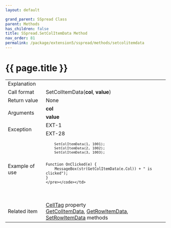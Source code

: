```yaml
---
layout: default

grand_parent: SSpread Class
parent: Methods
has_children: false
title: SSpread.SetColItemData Method
nav_order: 81
permalink: /package/extension5/sspread/methods/setcolitemdata
---
```

# {{ page.title }}

<table>
  <tr>
    <td>Explanation</td>
    <td colspan="2"></td>
  </tr>
  <tr>
    <td>Call format</td>
    <td colspan="2">SetColItemData(<b>col</b>, <b>value</b>)</td>
  </tr>
  <tr>
    <td>Return value</td>
    <td colspan="2">None</td>
  </tr>  
  <tr>
    <td rowspan="2">Arguments</td>
    <td><b>col</b></td>
    <td></td>
  </tr>
  <tr>
    <td><b>value</b></td>
    <td></td>
  </tr>
  <tr>
    <td rowspan="2">Exception</td>
    <td>EXT-1</td>
    <td></td>
  </tr>
  <tr>
    <td>EXT-28</td>
    <td></td>
  </tr>
  <tr>
    <td>Example of use</td>
    <td colspan="2"><code><pre>
    SetColItemData(1, 1001);
    SetColItemData(2, 1002);
    SetColItemData(3, 1003);
    
    Function OnClicked(e) {
        MessageBox(str(GetColItemData(e.Col)) + " is clicked");
    }
    </pre></code></td>
  </tr>
  <tr>
    <td>Related item</td>
    <td colspan="2"><a href="/package/extension5/sspread/properties/celltag">CellTag</a> property<br><a href="/package/extension5/sspread/methods/getcolitemdata">GetColItemData</a>, <a href="/package/extension5/sspread/methods/getrowitemdata">GetRowItemData</a>, <a href="/package/extension5/sspread/methods/setrowitemdata">SetRowItemData</a> methods</td>
  </tr>
</table>
